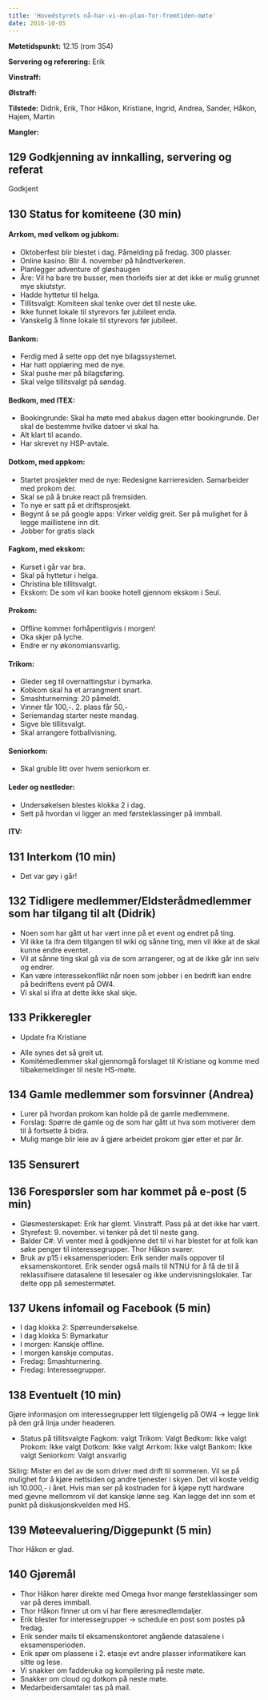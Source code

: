 ```yaml
---
title: 'Hovedstyrets nå-har-vi-en-plan-for-fremtiden-møte'
date: 2016-10-05
---
```


**Møtetidspunkt:** 12.15 (rom 354)

**Servering og referering:** Erik

**Vinstraff:** 

**Ølstraff:**  

**Tilstede:** Didrik, Erik, Thor Håkon, Kristiane, Ingrid, Andrea, Sander, Håkon, Hajem, Martin

**Mangler:** 

## 129 Godkjenning av innkalling, servering og referat 
Godkjent

## 130 Status for komiteene (30 min)

#### Arrkom, med velkom og jubkom:
- Oktoberfest blir blestet i dag. Påmelding på fredag. 300 plasser. 
- Online kasino: Blir 4. november på håndtverkeren. 
- Planlegger adventure of gløshaugen
- Åre: Vil ha bare tre busser, men thorleifs sier at det ikke er mulig grunnet mye skiutstyr. 
- Hadde hyttetur til helga.
- Tillitsvalgt: Komiteen skal tenke over det til neste uke.
- Ikke funnet lokale til styrevors før jubileet enda. 
- Vanskelig å finne lokale til styrevors før jubileet. 

#### Bankom:  

- Ferdig med å sette opp det nye bilagssystemet. 
- Har hatt opplæring med de nye. 
- Skal pushe mer på bilagsføring. 
- Skal velge tillitsvalgt på søndag. 


#### Bedkom, med ITEX:  

- Bookingrunde: Skal ha møte med abakus dagen etter bookingrunde. Der skal de bestemme hvilke datoer vi skal ha. 
- Alt klart til acando. 
- Har skrevet ny HSP-avtale. 

#### Dotkom, med appkom:

- Startet prosjekter med de nye: Redesigne karrieresiden. Samarbeider med prokom der. 
- Skal se på å bruke react på fremsiden. 
- To nye er satt på et driftsprosjekt. 
- Begynt å se på google apps: Virker veldig greit. Ser på mulighet for å legge maillistene inn dit. 
- Jobber for gratis slack

#### Fagkom, med ekskom:  

- Kurset i går var bra.
- Skal på hyttetur i helga.
- Christina ble tillitsvalgt.
- Ekskom: De som vil kan booke hotell gjennom ekskom i Seul. 

#### Prokom:  

- Offline kommer forhåpentligvis i morgen!
- Oka skjer på lyche.
- Endre er ny økonomiansvarlig.


#### Trikom:  

- Gleder seg til overnattingstur i bymarka. 
- Kobkom skal ha et arrangment snart.
- Smashturnerning: 20 påmeldt.
- Vinner får 100,-. 2. plass får 50,-
- Seriemandag starter neste mandag.
- Sigve ble tillitsvalgt. 
- Skal arrangere fotballvisning. 

#### Seniorkom: 

- Skal gruble litt over hvem seniorkom er.

#### Leder og nestleder:  

- Undersøkelsen blestes klokka 2 i dag. 
- Sett på hvordan vi ligger an med førsteklassinger på immball. 


#### ITV: 


## 131 Interkom (10 min) 

- Det var gøy i går!

## 132 Tidligere medlemmer/Eldsterådmedlemmer som har tilgang til alt (Didrik)

- Noen som har gått ut har vært inne på et event og endret på ting.
- Vil ikke ta ifra dem tilgangen til wiki og sånne ting, men vil ikke at de skal kunne endre eventet. 
- Vil at sånne ting skal gå via de som arrangerer, og at de ikke går inn selv og endrer.
- Kan være interessekonflikt når noen som jobber i en bedrift kan endre på bedriftens event på OW4.
- Vi skal si ifra at dette ikke skal skje.

## 133 Prikkeregler

* Update fra Kristiane

- Alle synes det så greit ut. 
- Komitémedlemmer skal gjennomgå forslaget til Kristiane og komme med tilbakemeldinger til neste HS-møte. 

## 134 Gamle medlemmer som forsvinner (Andrea)

- Lurer på hvordan prokom kan holde på de gamle medlemmene. 
- Forslag: Spørre de gamle og de som har gått ut hva som motiverer dem til å fortsette å bidra. 
- Mulig mange blir leie av å gjøre arbeidet prokom gjør etter et par år. 

## 135 Sensurert

## 136 Forespørsler som har kommet på e-post (5 min) 

- Gløsmesterskapet: Erik har glemt. Vinstraff. Pass på at det ikke har vært.
- Styrefest: 9. november. vi tenker på det til neste gang.
- Balder C#: Vi venter med å godkjenne det til vi har blestet for at folk kan søke penger til interessegrupper. Thor Håkon svarer.
- Bruk av p15 i eksamensperioden: Erik sender mails oppover til eksamenskontoret. Erik sender også mails til NTNU for å få de til å reklassifisere datasalene til lesesaler og ikke undervisningslokaler. Tar dette opp på semestermøtet. 

## 137 Ukens infomail og Facebook (5 min)  

- I dag klokka 2: Spørreundersøkelse.
- I dag klokka 5: Bymarkatur
- I morgen: Kanskje offline.
- I morgen kanskje computas. 
- Fredag: Smashturnering.
- Fredag: Interessegrupper.

## 138 Eventuelt (10 min)

Gjøre informasjon om interessegrupper lett tilgjengelig på OW4 -> legge link på den grå linja under headeren. 

* Status på tillitsvalgte
Fagkom: valgt
Trikom: Valgt
Bedkom: Ikke valgt
Prokom: Ikke valgt
Dotkom: Ikke valgt
Arrkom: Ikke valgt
Bankom: Ikke valgt
Seniorkom: Valgt ansvarlig

Sklirg: Mister en del av de som driver med drift til sommeren. Vil se på mulighet for å kjøre nettsiden og andre tjenester i skyen. Det vil koste veldig ish 10.000,- i året. Hvis man ser på kostnaden for å kjøpe nytt hardware med gjevne mellomrom vil det kanskje lønne seg. 
Kan legge det inn som et punkt på diskusjonskvelden med HS.

## 139 Møteevaluering/Diggepunkt (5 min)

Thor Håkon er glad.

## 140 Gjøremål
- Thor Håkon hører direkte med Omega hvor mange førsteklassinger som var på deres immball. 
- Thor Håkon finner ut om vi har flere æresmedlemdaljer.
- Erik blester for interessegrupper -> schedule en post som postes på fredag.
- Erik sender mails til eksamenskontoret angående datasalene i eksamensperioden. 
- Erik spør om plassene i 2. etasje evt andre plasser informatikere kan sitte og lese. 
- Vi snakker om fadderuka og kompilering på neste møte.
- Snakker om cloud og dotkom på neste møte. 
- Medarbeidersamtaler tas på mail.
